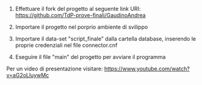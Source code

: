 

1. Effettuare il fork del progetto al seguente link URI: https://github.com/TdP-prove-finali/GaudinoAndrea

2. Importare il progetto nel porprio ambiente di svilippo

3. Importare il data-set "script_finale" dalla cartella database, inserendo le proprie credenziali nel file connector.cnf

4. Eseguire il file "main" del progetto per avviare il programma

Per un video di presentazione visitare: https://www.youtube.com/watch?v=aG2oLluywMc
